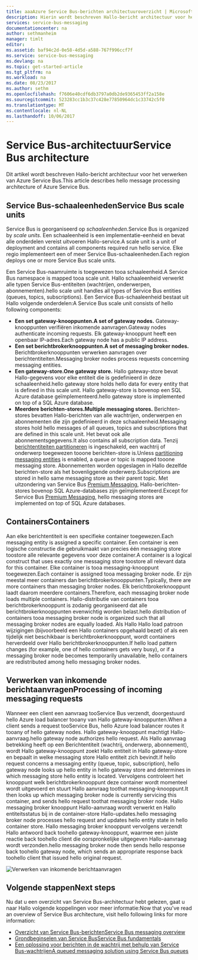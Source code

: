 ```yaml
---
title: aaaAzure Service Bus-berichten architectuuroverzicht | Microsoft Docs
description: Hierin wordt beschreven Hallo-bericht architectuur voor het verwerken van Azure Service Bus.
services: service-bus-messaging
documentationcenter: na
author: sethmanheim
manager: timlt
editor: 
ms.assetid: baf94c2d-0e58-4d5d-a588-767f996ccf7f
ms.service: service-bus-messaging
ms.devlang: na
ms.topic: get-started-article
ms.tgt_pltfrm: na
ms.workload: na
ms.date: 08/23/2017
ms.author: sethm
ms.openlocfilehash: f7606e40cdf6db3797a0db2de9365453ff2a158e
ms.sourcegitcommit: 523283cc1b3c37c428e77850964dc1c33742c5f0
ms.translationtype: MT
ms.contentlocale: nl-NL
ms.lasthandoff: 10/06/2017
---
```

# <a name="service-bus-architecture"></a><span data-ttu-id="558d6-103">Service Bus-architectuur</span><span class="sxs-lookup"><span data-stu-id="558d6-103">Service Bus architecture</span></span>
<span data-ttu-id="558d6-104">Dit artikel wordt beschreven Hallo-bericht architectuur voor het verwerken van Azure Service Bus.</span><span class="sxs-lookup"><span data-stu-id="558d6-104">This article describes hello message processing architecture of Azure Service Bus.</span></span>

## <a name="service-bus-scale-units"></a><span data-ttu-id="558d6-105">Service Bus-schaaleenheden</span><span class="sxs-lookup"><span data-stu-id="558d6-105">Service Bus scale units</span></span>
<span data-ttu-id="558d6-106">Service Bus is georganiseerd op *schaaleenheden*.</span><span class="sxs-lookup"><span data-stu-id="558d6-106">Service Bus is organized by *scale units*.</span></span> <span data-ttu-id="558d6-107">Een schaaleenheid is een implementatie-eenheid en bevat alle onderdelen vereist uitvoeren Hallo-service.</span><span class="sxs-lookup"><span data-stu-id="558d6-107">A scale unit is a unit of deployment and contains all components required run hello service.</span></span> <span data-ttu-id="558d6-108">Elke regio implementeert een of meer Service Bus-schaaleenheden.</span><span class="sxs-lookup"><span data-stu-id="558d6-108">Each region deploys one or more Service Bus scale units.</span></span>

<span data-ttu-id="558d6-109">Een Service Bus-naamruimte is toegewezen tooa schaaleenheid.</span><span class="sxs-lookup"><span data-stu-id="558d6-109">A Service Bus namespace is mapped tooa scale unit.</span></span> <span data-ttu-id="558d6-110">Hallo schaaleenheid verwerkt alle typen Service Bus-entiteiten (wachtrijen, onderwerpen, abonnementen).</span><span class="sxs-lookup"><span data-stu-id="558d6-110">hello scale unit handles all types of Service Bus entities (queues, topics, subscriptions).</span></span> <span data-ttu-id="558d6-111">Een Service Bus-schaaleenheid bestaat uit Hallo volgende onderdelen:</span><span class="sxs-lookup"><span data-stu-id="558d6-111">A Service Bus scale unit consists of hello following components:</span></span>

* <span data-ttu-id="558d6-112">**Een set gateway-knooppunten.**</span><span class="sxs-lookup"><span data-stu-id="558d6-112">**A set of gateway nodes.**</span></span> <span data-ttu-id="558d6-113">Gateway-knooppunten verifiëren inkomende aanvragen.</span><span class="sxs-lookup"><span data-stu-id="558d6-113">Gateway nodes authenticate incoming requests.</span></span> <span data-ttu-id="558d6-114">Elk gateway-knooppunt heeft een openbaar IP-adres.</span><span class="sxs-lookup"><span data-stu-id="558d6-114">Each gateway node has a public IP address.</span></span>
* <span data-ttu-id="558d6-115">**Een set berichtbrokerknooppunten.**</span><span class="sxs-lookup"><span data-stu-id="558d6-115">**A set of messaging broker nodes.**</span></span> <span data-ttu-id="558d6-116">Berichtbrokerknooppunten verwerken aanvragen over berichtentiteiten.</span><span class="sxs-lookup"><span data-stu-id="558d6-116">Messaging broker nodes process requests concerning messaging entities.</span></span>
* <span data-ttu-id="558d6-117">**Een gateway-store.**</span><span class="sxs-lookup"><span data-stu-id="558d6-117">**One gateway store.**</span></span> <span data-ttu-id="558d6-118">Hallo gateway-store bevat Hallo-gegevens voor elke entiteit die is gedefinieerd in deze schaaleenheid.</span><span class="sxs-lookup"><span data-stu-id="558d6-118">hello gateway store holds hello data for every entity that is defined in this scale unit.</span></span> <span data-ttu-id="558d6-119">Hallo gateway-store is bovenop een SQL Azure database geïmplementeerd.</span><span class="sxs-lookup"><span data-stu-id="558d6-119">hello gateway store is implemented on top of a SQL Azure database.</span></span>
* <span data-ttu-id="558d6-120">**Meerdere berichten-stores.**</span><span class="sxs-lookup"><span data-stu-id="558d6-120">**Multiple messaging stores.**</span></span> <span data-ttu-id="558d6-121">Berichten-stores bevatten Hallo-berichten van alle wachtrijen, onderwerpen en abonnementen die zijn gedefinieerd in deze schaaleenheid.</span><span class="sxs-lookup"><span data-stu-id="558d6-121">Messaging stores hold hello messages of all queues, topics and subscriptions that are defined in this scale unit.</span></span> <span data-ttu-id="558d6-122">Het bevat ook alle abonnementsgegevens.</span><span class="sxs-lookup"><span data-stu-id="558d6-122">It also contains all subscription data.</span></span> <span data-ttu-id="558d6-123">Tenzij [berichtentiteiten partitioneren](service-bus-partitioning.md) is ingeschakeld, een wachtrij of onderwerp toegewezen tooone berichten-store is.</span><span class="sxs-lookup"><span data-stu-id="558d6-123">Unless [partitioning messaging entities](service-bus-partitioning.md) is enabled, a queue or topic is mapped tooone messaging store.</span></span> <span data-ttu-id="558d6-124">Abonnementen worden opgeslagen in Hallo dezelfde berichten-store als het bovenliggende onderwerp.</span><span class="sxs-lookup"><span data-stu-id="558d6-124">Subscriptions are stored in hello same messaging store as their parent topic.</span></span> <span data-ttu-id="558d6-125">Met uitzondering van Service Bus [Premium Messaging](service-bus-premium-messaging.md), Hallo-berichten-stores bovenop SQL Azure-databases zijn geïmplementeerd.</span><span class="sxs-lookup"><span data-stu-id="558d6-125">Except for Service Bus [Premium Messaging](service-bus-premium-messaging.md), hello messaging stores are implemented on top of SQL Azure databases.</span></span>

## <a name="containers"></a><span data-ttu-id="558d6-126">Containers</span><span class="sxs-lookup"><span data-stu-id="558d6-126">Containers</span></span>
<span data-ttu-id="558d6-127">Aan elke berichtentiteit is een specifieke container toegewezen.</span><span class="sxs-lookup"><span data-stu-id="558d6-127">Each messaging entity is assigned a specific container.</span></span> <span data-ttu-id="558d6-128">Een container is een logische constructie die gebruikmaakt van precies één messaging store toostore alle relevante gegevens voor deze container.</span><span class="sxs-lookup"><span data-stu-id="558d6-128">A container is a logical construct that uses exactly one messaging store toostore all relevant data for this container.</span></span> <span data-ttu-id="558d6-129">Elke container is tooa messaging-knooppunt toegewezen.</span><span class="sxs-lookup"><span data-stu-id="558d6-129">Each container is assigned tooa messaging broker node.</span></span> <span data-ttu-id="558d6-130">Er zijn meestal meer containers dan berichtbrokerknooppunten.</span><span class="sxs-lookup"><span data-stu-id="558d6-130">Typically, there are more containers than messaging broker nodes.</span></span> <span data-ttu-id="558d6-131">Elk berichtbrokerknooppunt laadt daarom meerdere containers.</span><span class="sxs-lookup"><span data-stu-id="558d6-131">Therefore, each messaging broker node loads multiple containers.</span></span> <span data-ttu-id="558d6-132">Hallo-distributie van containers tooa berichtbrokerknooppunt is zodanig georganiseerd dat alle berichtbrokerknooppunten evenwichtig worden belast.</span><span class="sxs-lookup"><span data-stu-id="558d6-132">hello distribution of containers tooa messaging broker node is organized such that all messaging broker nodes are equally loaded.</span></span> <span data-ttu-id="558d6-133">Als Hallo Hallo load patroon wijzigingen (bijvoorbeeld een Hallo containers opgehaald bezet) of als een tijdelijk niet beschikbaar is berichtbrokerknooppunt, wordt containers herverdeeld over Hallo berichtbrokerknooppunten.</span><span class="sxs-lookup"><span data-stu-id="558d6-133">If hello load pattern changes (for example, one of hello containers gets very busy), or if a messaging broker node becomes temporarily unavailable, hello containers are redistributed among hello messaging broker nodes.</span></span>

## <a name="processing-of-incoming-messaging-requests"></a><span data-ttu-id="558d6-134">Verwerken van inkomende berichtaanvragen</span><span class="sxs-lookup"><span data-stu-id="558d6-134">Processing of incoming messaging requests</span></span>
<span data-ttu-id="558d6-135">Wanneer een client een aanvraag tooService Bus verzendt, doorgestuurd hello Azure load balancer tooany van Hallo gateway-knooppunten.</span><span class="sxs-lookup"><span data-stu-id="558d6-135">When a client sends a request tooService Bus, hello Azure load balancer routes it tooany of hello gateway nodes.</span></span> <span data-ttu-id="558d6-136">Hallo gateway-knooppunt machtigt Hallo-aanvraag.</span><span class="sxs-lookup"><span data-stu-id="558d6-136">hello gateway node authorizes hello request.</span></span> <span data-ttu-id="558d6-137">Als Hallo aanvraag betrekking heeft op een Berichtentiteit (wachtrij, onderwerp, abonnement), wordt Hallo gateway-knooppunt zoekt Hallo entiteit in Hallo gateway-store en bepaalt in welke messaging store Hallo entiteit zich bevindt.</span><span class="sxs-lookup"><span data-stu-id="558d6-137">If hello request concerns a messaging entity (queue, topic, subscription), hello gateway node looks up hello entity in hello gateway store and determines in which messaging store hello entity is located.</span></span> <span data-ttu-id="558d6-138">Vervolgens controleert het knooppunt welk berichtbrokerknooppunt deze container wordt momenteel wordt uitgevoerd en stuurt Hallo aanvraag toothat messaging-knooppunt.</span><span class="sxs-lookup"><span data-stu-id="558d6-138">It then looks up which messaging broker node is currently servicing this container, and sends hello request toothat messaging broker node.</span></span> <span data-ttu-id="558d6-139">Hallo messaging broker knooppunt Hallo-aanvraag wordt verwerkt en Hallo entiteitsstatus bij in de container-store Hallo-updates.</span><span class="sxs-lookup"><span data-stu-id="558d6-139">hello messaging broker node processes hello request and updates hello entity state in hello container store.</span></span> <span data-ttu-id="558d6-140">Hallo messaging broker knooppunt vervolgens verzendt Hallo antwoord back toohello gateway-knooppunt, waarmee een juiste reactie back toohello client die oorspronkelijke uitgegeven Hallo-aanvraag wordt verzonden.</span><span class="sxs-lookup"><span data-stu-id="558d6-140">hello messaging broker node then sends hello response back toohello gateway node, which sends an appropriate response back toohello client that issued hello original request.</span></span>

![Verwerken van inkomende berichtaanvragen](./media/service-bus-architecture/ic690644.png)

## <a name="next-steps"></a><span data-ttu-id="558d6-142">Volgende stappen</span><span class="sxs-lookup"><span data-stu-id="558d6-142">Next steps</span></span>
<span data-ttu-id="558d6-143">Nu dat u een overzicht van Service Bus-architectuur hebt gelezen, gaat u naar Hallo volgende koppelingen voor meer informatie:</span><span class="sxs-lookup"><span data-stu-id="558d6-143">Now that you've read an overview of Service Bus architecture, visit hello following links for more information:</span></span>

* [<span data-ttu-id="558d6-144">Overzicht van Service Bus-berichten</span><span class="sxs-lookup"><span data-stu-id="558d6-144">Service Bus messaging overview</span></span>](service-bus-messaging-overview.md)
* [<span data-ttu-id="558d6-145">Grondbeginselen van Service Bus</span><span class="sxs-lookup"><span data-stu-id="558d6-145">Service Bus fundamentals</span></span>](service-bus-fundamentals-hybrid-solutions.md)
* [<span data-ttu-id="558d6-146">Een oplossing voor berichten in de wachtrij met behulp van Service Bus-wachtrijen</span><span class="sxs-lookup"><span data-stu-id="558d6-146">A queued messaging solution using Service Bus queues</span></span>](service-bus-dotnet-multi-tier-app-using-service-bus-queues.md)


